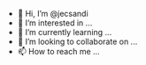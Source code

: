 - 👋 Hi, I’m @jecsandi
- 👀 I’m interested in ...
- 🌱 I’m currently learning ...
- 💞️ I’m looking to collaborate on ...
- 📫 How to reach me ...

<!---
jecsandi/jecsandi is a ✨ special ✨ repository because its `README.md` (this file) appears on your GitHub profile.
You can click the Preview link to take a look at your changes.
--->
